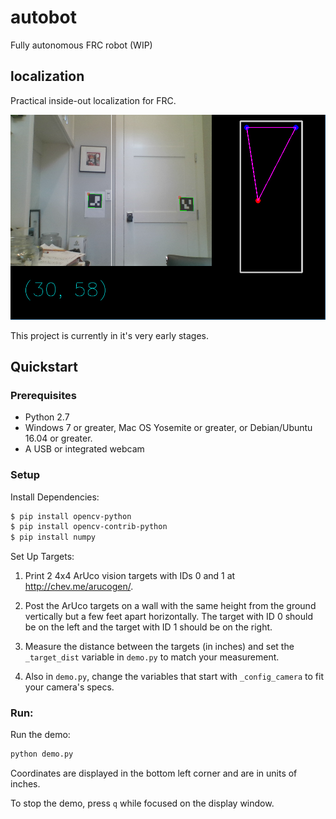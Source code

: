 # autobot

Fully autonomous FRC robot (WIP)

## localization

Practical inside-out localization for FRC.

![demo image](media/demo.png)

This project is currently in it's very early stages.

## Quickstart

### Prerequisites

* Python 2.7
* Windows 7 or greater, Mac OS Yosemite or greater, or Debian/Ubuntu 16.04 or greater.
* A USB or integrated webcam

### Setup

Install Dependencies:

```bash
$ pip install opencv-python
$ pip install opencv-contrib-python
$ pip install numpy
```

Set Up Targets:

1. Print 2 4x4 ArUco vision targets with IDs 0 and 1 at http://chev.me/arucogen/.

2. Post the ArUco targets on a wall with the same height from the ground vertically but a few feet apart horizontally. The target with ID 0 should be on the left and the target with ID 1 should be on the right.

3. Measure the distance between the targets (in inches) and set the `_target_dist` variable in `demo.py` to match your measurement.

4. Also in `demo.py`, change the variables that start with `_config_camera` to fit your camera's specs.

### Run:

Run the demo:

```bash
python demo.py
```

Coordinates are displayed in the bottom left corner and are in units of inches.

To stop the demo, press `q` while focused on the display window.
